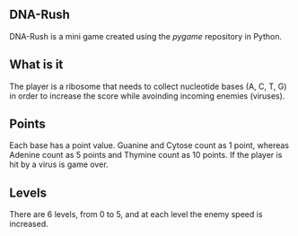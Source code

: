 ## DNA-Rush
DNA-Rush is a mini game created using the *pygame* repository in Python.

## What is it
The player is a ribosome that needs to collect nucleotide bases (A, C, T, G) in order to increase the score while avoinding incoming enemies (viruses).

## Points
Each base has a point value. Guanine and Cytose count as 1 point, whereas Adenine count as 5 points and Thymine count as 10 points.
If the player is hit by a virus is game over.

## Levels
There are 6 levels, from 0 to 5, and at each level the enemy speed is increased.
